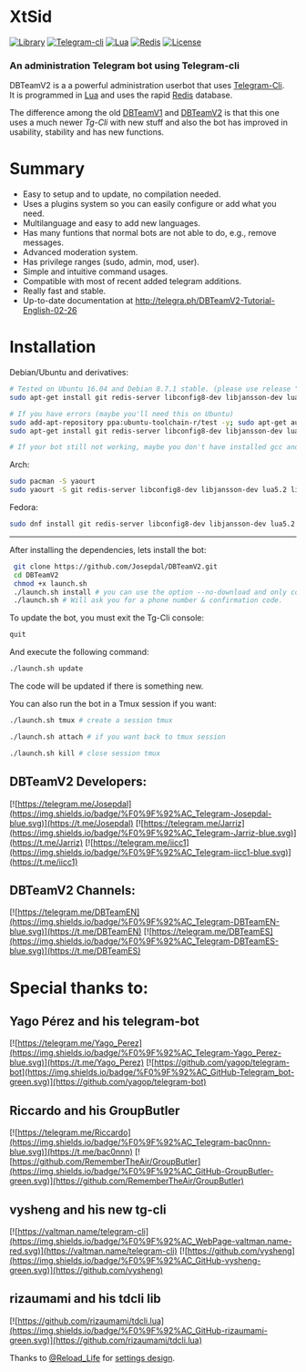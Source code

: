 # **XtSid** #

[![Library](https://img.shields.io/badge/TDLib-beta-brightgreen.svg)](https://core.telegram.org/tdlib)
[![Telegram-cli](https://img.shields.io/badge/TDCli-Bitbucket-green.svg)](https://bitbucket.org/vysheng/tdcli)
[![Lua](https://img.shields.io/badge/Lua-5.2-blue.svg)](https://www.lua.org/)
[![Redis](https://img.shields.io/badge/Redis-3.2.8-red.svg)](https://redis.io/)
[![License](https://img.shields.io/badge/License-GNU%20GPL--3-yellow.svg)](https://github.com/Josepdal/DBTeamV1/blob/master/LICENSE)


### An administration Telegram bot using Telegram-cli

DBTeamV2 is a a powerful administration userbot that uses [Telegram-Cli](https://valtman.name/telegram-cli).  
It is programmed in [Lua](https://www.lua.org/) and uses the rapid [Redis](https://redis.io/) database.

The difference among the old [DBTeamV1](https://github.com/Josepdal/DBTeamV1) and [DBTeamV2](https://github.com/robosaz/XtSid) is that this one uses a much newer *Tg-Cli* with new stuff and also the bot has improved in usability, stability and has new functions.

# Summary

- Easy to setup and to update, no compilation needed.
- Uses a plugins system so you can easily configure or add what you need.
- Multilanguage and easy to add new languages.
- Has many funtions that normal bots are not able to do, e.g., remove messages.
- Advanced moderation system.
- Has privilege ranges (sudo, admin, mod, user).
- Simple and intuitive command usages.
- Compatible with most of recent added telegram additions.
- Really fast and stable.
- Up-to-date documentation at http://telegra.ph/DBTeamV2-Tutorial-English-02-26


# Installation

Debian/Ubuntu and derivatives:
```bash
# Tested on Ubuntu 16.04 and Debian 8.7.1 stable. (please use release "stable", isn't working on stretch/testing)
sudo apt-get install git redis-server libconfig8-dev libjansson-dev lua5.2 liblua5.2-dev lua-lgi glib-2.0 libnotify-dev libssl-dev libssl1.0.0 make libstdc++6 g++-4.9 unzip tmux -y

# If you have errors (maybe you'll need this on Ubuntu)
sudo add-apt-repository ppa:ubuntu-toolchain-r/test -y; sudo apt-get autoclean; sudo apt-get update
sudo apt-get install git redis-server libconfig8-dev libjansson-dev lua5.2 liblua5.2-dev lua-lgi glib-2.0 libnotify-dev libssl-dev libssl1.0.0 make libstdc++6 g++-4.9 unzip libreadline-gplv2-dev libreadline5-dev tmux -y

# If your bot still not working, maybe you don't have installed gcc and openssl, check if you have both installed.
```

Arch:
```bash
sudo pacman -S yaourt
sudo yaourt -S git redis-server libconfig8-dev libjansson-dev lua5.2 liblua5.2-dev lua-lgi glib-2.0 libnotify-dev libssl-dev libssl1.0.0 tmux
```

Fedora:
```bash
sudo dnf install git redis-server libconfig8-dev libjansson-dev lua5.2 liblua5.2-dev lua-lgi glib-2.0 libnotify-dev libssl-dev libssl1.0.0 tmux
```                   
---------------------------------

After installing the dependencies, lets install the bot:
```bash
 git clone https://github.com/Josepdal/DBTeamV2.git
 cd DBTeamV2
 chmod +x launch.sh
 ./launch.sh install # you can use the option --no-download and only configure DBTeam
 ./launch.sh # Will ask you for a phone number & confirmation code.
```

To update the bot, you must exit the Tg-Cli console:
```bash
quit
```
And execute the following command:
```bash
./launch.sh update
```
The code will be updated if there is something new.

You can also run the bot in a Tmux session if you want:
```bash
./launch.sh tmux # create a session tmux

./launch.sh attach # if you want back to tmux session

./launch.sh kill # close session tmux
```

DBTeamV2 Developers:
--------------------
[![https://telegram.me/Josepdal](https://img.shields.io/badge/%F0%9F%92%AC_Telegram-Josepdal-blue.svg)](https://t.me/Josepdal)
[![https://telegram.me/Jarriz](https://img.shields.io/badge/%F0%9F%92%AC_Telegram-Jarriz-blue.svg)](https://t.me/Jarriz)
[![https://telegram.me/iicc1](https://img.shields.io/badge/%F0%9F%92%AC_Telegram-iicc1-blue.svg)](https://t.me/iicc1)

DBTeamV2 Channels:
--------------------
[![https://telegram.me/DBTeamEN](https://img.shields.io/badge/%F0%9F%92%AC_Telegram-DBTeamEN-blue.svg)](https://t.me/DBTeamEN)
[![https://telegram.me/DBTeamES](https://img.shields.io/badge/%F0%9F%92%AC_Telegram-DBTeamES-blue.svg)](https://t.me/DBTeamES)

Special thanks to:
==================
Yago Pérez and his telegram-bot
-------------------------------
[![https://telegram.me/Yago_Perez](https://img.shields.io/badge/%F0%9F%92%AC_Telegram-Yago_Perez-blue.svg)](https://t.me/Yago_Perez)
[![https://github.com/yagop/telegram-bot](https://img.shields.io/badge/%F0%9F%92%AC_GitHub-Telegram_bot-green.svg)](https://github.com/yagop/telegram-bot)


Riccardo and his GroupButler
----------------------------
[![https://telegram.me/Riccardo](https://img.shields.io/badge/%F0%9F%92%AC_Telegram-bac0nnn-blue.svg)](https://t.me/bac0nnn)
[![https://github.com/RememberTheAir/GroupButler](https://img.shields.io/badge/%F0%9F%92%AC_GitHub-GroupButler-green.svg)](https://github.com/RememberTheAir/GroupButler)


vysheng and his new tg-cli
--------------------------
[![https://valtman.name/telegram-cli](https://img.shields.io/badge/%F0%9F%92%AC_WebPage-valtman.name-red.svg)](https://valtman.name/telegram-cli)
[![https://github.com/vysheng](https://img.shields.io/badge/%F0%9F%92%AC_GitHub-vysheng-green.svg)](https://github.com/vysheng)


rizaumami and his tdcli lib
---------------------------
[![https://github.com/rizaumami/tdcli.lua](https://img.shields.io/badge/%F0%9F%92%AC_GitHub-rizaumami-green.svg)](https://github.com/rizaumami/tdcli.lua)

Thanks to [@Reload_Life](https://t.me/Reload_Life) for [settings design](https://github.com/Reload-Life).
